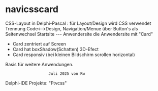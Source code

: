 # navicsscard
CSS-Layout in Delphi-Pascal :
für Layout/Design wird CSS verwendet Trennung Code<-->Design,
Navigation/Menue über Button's als Seitenwechsel
            Startsite --- Anwendersite
die Anwendersite mit "Card"
- Card zentriert auf Screen
- Card hat boxShadow(Schatten)  3D-Efect
- Card responsiv (bei kleinen Bildschirm scrollen horizontal)

Basis für weitere Anwendungen.

                       Juli 2025 von Rw

Delphi-IDE Projekte: "Ftvcss"                         
                       
